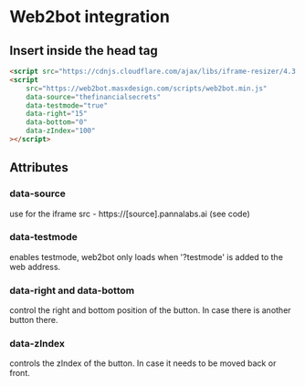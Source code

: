 # Web2bot integration

## Insert inside the head tag
```html
<script src="https://cdnjs.cloudflare.com/ajax/libs/iframe-resizer/4.3.2/iframeResizer.min.js"></script>
<script 
	src="https://web2bot.masxdesign.com/scripts/web2bot.min.js"
	data-source="thefinancialsecrets"
	data-testmode="true"
	data-right="15"
	data-bottom="0"
	data-zIndex="100"
></script>
```

## Attributes
### data-source
use for the iframe src - https://[source].pannalabs.ai (see code)

### data-testmode
enables testmode, web2bot only loads when '?testmode' is added to the web address.

### data-right and data-bottom
control the right and bottom position of the button. In case there is another button there.

### data-zIndex
controls the zIndex of the button. In case it needs to be moved back or front.


